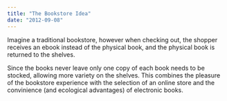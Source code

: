 ```yaml
---
title: "The Bookstore Idea"
date: "2012-09-08"
---
```


<div class="content">
<p>Imagine a traditional bookstore, however when checking out, the shopper
receives an ebook instead of the physical book, and the physical book is
returned to the shelves.</p>
<p>Since the books never leave only one copy of each book needs to be stocked,
allowing more variety on the shelves. This combines the pleasure of the
bookstore experience with the selection of an online store and the convinience
(and ecological advantages) of electronic books.</p>
</div>

